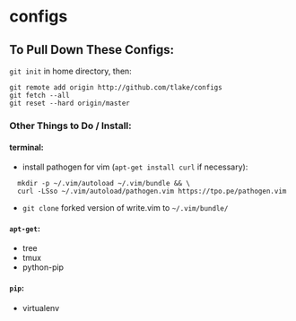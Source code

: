 # configs

## To Pull Down These Configs:

`git init` in home directory, then:  

```
git remote add origin http://github.com/tlake/configs  
git fetch --all  
git reset --hard origin/master  
```


### Other Things to Do / Install:

#### terminal:
- install pathogen for vim (`apt-get install curl` if necessary):
```
  mkdir -p ~/.vim/autoload ~/.vim/bundle && \
  curl -LSso ~/.vim/autoload/pathogen.vim https://tpo.pe/pathogen.vim
```
- `git clone` forked version of write.vim to `~/.vim/bundle/`

#### `apt-get`:  
- tree
- tmux
- python-pip

#### `pip`:  
- virtualenv
